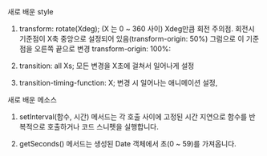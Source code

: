 새로 배운 style 
1. transform: rotate(Xdeg); (X 는 0 ~ 360 사이)
  Xdeg만큼 회전
  주의점. 회전시 기준점이 X축 중앙으로 설정되어 있음(transform-origin: 50%)
  그럼으로 이 기준점을 오른쪽 끝으로 변경
  transform-origin: 100%:

2. transition: all Xs;
  모든 변경을 X초에 걸쳐서 일어나게 설정

3. transition-timing-function: X;
  변경 시 일어나는 애니메이션 설정, 

새로 배운 메소스

1. setInterval(함수, 시간) 
  메서드는 각 호출 사이에 고정된 시간 지연으로 함수를 반복적으로 호출하거나 코드 스니펫을 실행합니다.

2. getSeconds()
  메서드는 생성된 Date 객체에서 초(0 ~ 59)를 가져옵니다.
